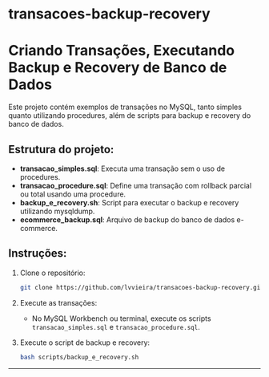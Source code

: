 # transacoes-backup-recovery

# Criando Transações, Executando Backup e Recovery de Banco de Dados

Este projeto contém exemplos de transações no MySQL, tanto simples quanto utilizando procedures, além de scripts para backup e recovery do banco de dados.

## Estrutura do projeto:
- **transacao_simples.sql**: Executa uma transação sem o uso de procedures.
- **transacao_procedure.sql**: Define uma transação com rollback parcial ou total usando uma procedure.
- **backup_e_recovery.sh**: Script para executar o backup e recovery utilizando mysqldump.
- **ecommerce_backup.sql**: Arquivo de backup do banco de dados e-commerce.

## Instruções:
1. Clone o repositório:
    ```bash
    git clone https://github.com/lvvieira/transacoes-backup-recovery.git
    ```

2. Execute as transações:
    - No MySQL Workbench ou terminal, execute os scripts `transacao_simples.sql` e `transacao_procedure.sql`.

3. Execute o script de backup e recovery:
    ```bash
    bash scripts/backup_e_recovery.sh
    ```

---
